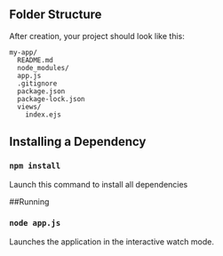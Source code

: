 
## Folder Structure

After creation, your project should look like this:

```
my-app/
  README.md
  node_modules/
  app.js
  .gitignore
  package.json
  package-lock.json
  views/
    index.ejs
```

## Installing a Dependency

### `npm install`

Launch this command to install all dependencies

##Running

### `node app.js`

Launches the application in the interactive watch mode.<br>
